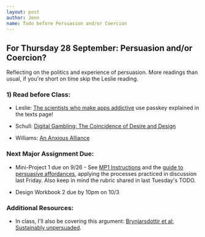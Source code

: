 ```yaml
---
layout: post
author: Jenn
name: Todo before Persuasion and/or Coercion
---
```

## For Thursday 28 September: Persuasion and/or Coercion?

Reflecting on the politics and experience of persuasion. More readings than usual, if you're short on time skip the Leslie reading.

### 1) Read before Class:

-   Leslie: [The scientists who make apps addictive](https://www.1843magazine.com/features/the-scientists-who-make-apps-addictive) use passkey explained in the texts page!

-   Schull: [Digital Gambling: The Coincidence of Desire and Design](https://journals-sagepub-com.proxy.library.cornell.edu/doi/pdf/10.1177/0002716204270435)

-   Williams: [An Anxious Alliance](http://dx.doi.org/10.7146/aahcc.v1i1.21146)

### Next Major Assignment Due:

-   Mini-Project 1 due on 9/26 - See [MP1 Instructions](https://courses.infosci.cornell.edu/info4240/2021fa/mp1)  and the [guide to persuasive affordances](https://canvas.cornell.edu/courses/33335/pages/a-guide-to-persuasive-affordances), applying the processes practiced in discussion last Friday. Also keep in mind the rubric shared in last Tuesday's TODO.

-   Design Workbook 2 due by 10pm on 10/3

### Additional Resources:
-   In class, I'll also be covering this argument: [Brynjarsdottir et al: Sustainably unpersuaded](http://dx.doi.org/10.1145/2207676.2208539).
